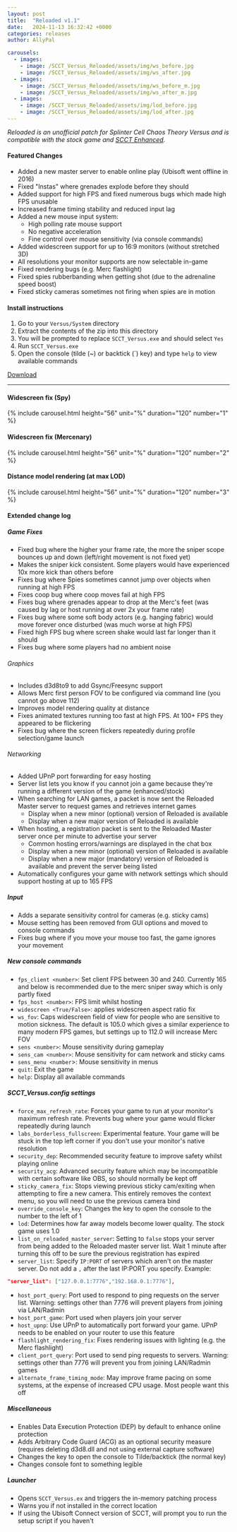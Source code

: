 ```yaml
---
layout: post
title:  "Reloaded v1.1"
date:   2024-11-13 16:32:42 +0000
categories: releases
author: AllyPal

carousels:
  - images: 
    - image: /SCCT_Versus_Reloaded/assets/img/ws_before.jpg
    - image: /SCCT_Versus_Reloaded/assets/img/ws_after.jpg
  - images: 
    - image: /SCCT_Versus_Reloaded/assets/img/ws_before_m.jpg
    - image: /SCCT_Versus_Reloaded/assets/img/ws_after_m.jpg
  - images: 
    - image: /SCCT_Versus_Reloaded/assets/img/lod_before.jpg
    - image: /SCCT_Versus_Reloaded/assets/img/lod_after.jpg
---
```


_Reloaded is an unofficial patch for Splinter Cell Chaos Theory Versus and is compatible with the stock game and [SCCT Enhanced](https://github.com/Joshhhuaaa/EnhancedSCCTVersus/releases/)._

#### Featured Changes
* Added a new master server to enable online play (Ubisoft went offline in 2016)
* Fixed "Instas" where grenades explode before they should
* Added support for high FPS and fixed numerous bugs which made high FPS unusable
* Increased frame timing stability and reduced input lag
* Added a new mouse input system:
  * High polling rate mouse support
  * No negative acceleration
  * Fine control over mouse sensitivity (via console commands)
* Added widescreen support for up to 16:9 monitors (without stretched 3D)
* All resolutions your monitor supports are now selectable in-game
* Fixed rendering bugs (e.g. Merc flashlight)
* Fixed spies rubberbanding when getting shot (due to the adrenaline speed boost)
* Fixed sticky cameras sometimes not firing when spies are in motion

#### Install instructions
1. Go to your `Versus/System` directory
1. Extract the contents of the zip into this directory
1. You will be prompted to replace `SCCT_Versus.exe` and should select `Yes`
1. Run `SCCT_Versus.exe`
1. Open the console (tilde (~) or backtick (\`) key) and type `help` to view available commands

<p class="download">
  <a class="btn btn-dark btn-lg get-started-btn disabled" href="#" role="button" aria-disabled="true">Download</a>
</p>

<hr />

#### Widescreen fix (Spy)
{% include carousel.html height="56" unit="%" duration="120" number="1" %}

#### Widescreen fix (Mercenary)
{% include carousel.html height="56" unit="%" duration="120" number="2" %}

#### Distance model rendering (at max LOD)
{% include carousel.html height="56" unit="%" duration="120" number="3" %}

#### Extended change log

##### Game Fixes
* Fixed bug where the higher your frame rate, the more the sniper scope bounces up and down (left/right movement is not fixed yet)
* Makes the sniper kick consistent. Some players would have experienced 10x more kick than others before
* Fixes bug where Spies sometimes cannot jump over objects when running at high FPS
* Fixes coop bug where coop moves fail at high FPS
* Fixes bug where grenades appear to drop at the Merc's feet (was caused by lag or host running at over 2x your frame rate)
* Fixes bug where some soft body actors (e.g. hanging fabric) would move forever once disturbed (was much worse at high FPS)
* Fixed high FPS bug where screen shake would last far longer than it should
* Fixes bug where some players had no ambient noise

###### Graphics
* Includes d3d8to9 to add Gsync/Freesync support
* Allows Merc first person FOV to be configured via command line (you cannot go above 112)
* Improves model rendering quality at distance
* Fixes animated textures running too fast at high FPS.  At 100+ FPS they appeared to be flickering
* Fixes bug where the screen flickers repeatedly during profile selection/game launch

###### Networking
* Added UPnP port forwarding for easy hosting
* Server list lets you know if you cannot join a game because they're running a different version of the game (enhanced/stock)
* When searching for LAN games, a packet is now sent the Reloaded Master server to request games and retrieves internet games
  * Display when a new minor (optional) version of Reloaded is available
  * Display when a new major version of Reloaded is available
* When hosting, a registration packet is sent to the Reloaded Master server once per minute to advertise your server
  * Common hosting errors/warnings are displayed in the chat box
  * Display when a new minor (optional) version of Reloaded is available
  * Display when a new major (mandatory) version of Reloaded is available and prevent the server being listed
* Automatically configures your game with network settings which should support hosting at up to 165 FPS

##### Input
* Adds a separate sensitivity control for cameras (e.g. sticky cams)
* Mouse setting has been removed from GUI options and moved to console commands
* Fixes bug where if you move your mouse too fast, the game ignores your movement

##### New console commands
* `fps_client <number>`: Set client FPS between 30 and 240.  Currently 165 and below is recommended due to the merc sniper sway which is only partly fixed
* `fps_host <number>`: FPS limit whilst hosting
* `widescreen <True/False>`: applies widescreen aspect ratio fix
* `ws_fov`: Caps widescreen field of view for people who are sensitive to motion sickness. The default is 105.0 which gives a similar experience to many modern FPS games, but settings up to 112.0 will increase Merc FOV
* `sens <number>`: Mouse sensitivity during gameplay
* `sens_cam <number>`: Mouse sensitivity for cam network and sticky cams
* `sens_menu <number`>: Mouse sensitivity in menus
* `quit`: Exit the game
* `help`: Display all available commands

##### SCCT_Versus.config settings
* `force_max_refresh_rate`: Forces your game to run at your monitor's maximum refresh rate. Prevents bug where your game would flicker repeatedly during launch
* `labs_borderless_fullscreen`: Experimental feature.  Your game will be stuck in the top left corner if you don't use your monitor's native resolution
* `security_dep`: Recommended security feature to improve safety whilst playing online
* `security_acg`: Advanced security feature which may be incompatible with certain software like OBS, so should normally be kept off
* `sticky_camera_fix`: Stops viewing previous sticky cam/exiting when attempting to fire a new camera. This entirely removes the context menu, so you will need to use the previous camera bind
* `override_console_key`: Changes the key to open the console to the number to the left of 1
* `lod`: Determines how far away models become lower quality. The stock game uses 1.0
* `list_on_reloaded_master_server`: Setting to `false` stops your server from being added to the Reloaded master server list. Wait 1 minute after turning this off to be sure the previous registration has expired
* `server_list`: Specify `IP:PORT` of servers which aren't on the master server. Do not add a `,` after the last IP:PORT you specify.
Example: 
~~~json
"server_list": ["127.0.0.1:7776","192.168.0.1:7776"],
~~~
* `host_port_query`: Port used to respond to ping requests on the server list. Warning: settings other than 7776 will prevent players from joining via LAN/Radmin
* `host_port_game`: Port used when players join your server
* `host_upnp`: Use UPnP to automatically port forward your game. UPnP needs to be enabled on your router to use this feature
* `flashlight_rendering_fix`: Fixes rendering issues with lighting (e.g. the Merc flashlight)
* `client_port_query`: Port used to send ping requests to servers. Warning: settings other than 7776 will prevent you from joining LAN/Radmin games
* `alternate_frame_timing_mode`: May improve frame pacing on some systems, at the expense of increased CPU usage. Most people want this off

##### Miscellaneous
* Enables Data Execution Protection (DEP) by default to enhance online protection
* Adds Arbitrary Code Guard (ACG) as an optional security measure (requires deleting d3d8.dll and not using external capture software)
* Changes the key to open the console to Tilde/backtick (the normal key)
* Changes console font to something legible

##### Launcher
* Opens `SCCT_Versus.ex` and triggers the in-memory patching process
* Warns you if not installed in the correct location
* If using the Ubisoft Connect version of SCCT, will prompt you to run the setup script if you haven't
